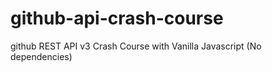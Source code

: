 # github-api-crash-course
github REST API v3 Crash Course with Vanilla Javascript (No dependencies)
